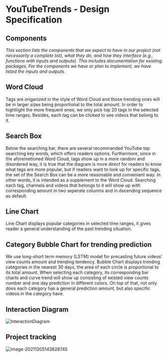 # YouTubeTrends - Design Specification

## Components

*This section lists the components that we expect to have in our project (not necessarily a complete list), what they do, and how they interface (e.g., functions with inputs and outputs). This includes documentation for existing packages. For the components we have or plan to implement, we have listed the inputs and outputs.*


## Word Cloud

Tags are origanized in the style of Word Cloud and those trending ones will be in larger sizes being proportional to the total amount. In order to hightlight the more frequent ones, we only pick top 20 tags in the selected time ranges. Besides, each tag can be clicked to see videos that belong to it.


## Search Box

Below the searching bar, there are several recommanded YouTube top searching key words, which offers readers options. Furthermore, since in the aforemetioned Word Cloud, tags show up in a more random and disordered way, it is true that the diagram is more direct for readers to know what tags are more popular, but if readers want to look up for specific tags, the set of the Search Box can be a more reasonable and convenient way. In other words, it is intended as a supplement to the Word Cloud. Searching each tag, channels and videos that belongs to it will show up with corresponding amount in two seperate columns and in dscending sequence as default. 


## Line Chart

Line Chart displays popular categories in selected time ranges, it gives reader a general understanding of the past trending situation.


## Category Bubble Chart for trending prediction

We use long-short term memory (LSTM) model for precasting future videos' view counts amount and trending tendency. Bubble Chart displays trending categories in the nearest 30 days, the area of each circle is proportional to its total amount. When selecting each category, its corresponding bar charts and curve trend will show up consisting of existed view counts number and one day prediction in different colors. On top of that, not only does each category has a general prediction amount, but also specific videos in the category have.


## Interaction Diagram

![InteractionDiagram](https://mechhucloud.oss-cn-hangzhou.aliyuncs.com/uPic/InteractionDiagram.png)


## Project tracking

![image-20211205143828745](https://mechhucloud.oss-cn-hangzhou.aliyuncs.com/uPic/image-20211205143828745.png)

